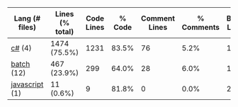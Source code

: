 |Lang (# files)|Lines (% total)|Code Lines|% Code|Comment Lines|% Comments|Blank Lines|% Blank|
| --- | --- | --- | --- | --- | --- | --- | --- |
|[c#](https://github.com/jojo2357/Music-Discord-Rich-Presence/tree/master/statistics/c%23/lines_descending.md) (4)|1474 (75.5%)|1231|83.5%|76|5.2%|167|11.3%|
|[batch](https://github.com/jojo2357/Music-Discord-Rich-Presence/tree/master/statistics/batch/lines_descending.md) (12)|467 (23.9%)|299|64.0%|28|6.0%|140|30.0%|
|[javascript](https://github.com/jojo2357/Music-Discord-Rich-Presence/tree/master/statistics/javascript/lines_descending.md) (1)|11 (0.6%)|9|81.8%|0|0.0%|2|18.2%|